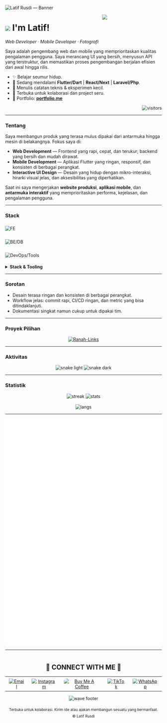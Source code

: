 <!-- Banner -->
![Latif Rusdi — Banner](https://dqyenorycxhffqjvcoqf.supabase.co/storage/v1/object/public/Gambar/PNG/Portfolio%20Latif/github-banner.png)

<!-- Side image / avatar (opsional) -->
<div>
  <img align="right" width="38%" src="https://dqyenorycxhffqjvcoqf.supabase.co/storage/v1/object/public/Gambar/PNG/Portfolio%20Latif/burung-hantu.png">
</div>

<!-- Header name -->
# <img src="https://dqyenorycxhffqjvcoqf.supabase.co/storage/v1/object/public/Gambar/GIF/emoji-keren.gif" width="30"/> I'm Latif!
*Web Developer · Mobile Developer · Fotografi*

<!-- Intro -->
<p align="left">
Saya adalah pengembang web dan mobile yang memprioritaskan kualitas pengalaman pengguna. Saya merancang UI yang bersih, menyusun API yang terstruktur, dan memastikan proses pengembangan berjalan efisien dari awal hingga rilis.
</p>

- ✨ Belajar seumur hidup.
- 🌱 Sedang mendalami **Flutter/Dart** | **React/Next** | **Laravel/Php**.
- 📝 Menulis catatan teknis & eksperimen kecil.
- 🤝 Terbuka untuk kolaborasi dan project seru.
- 💼 Portfolio: **[portfolio.me](https://larusdi.my.id)**

<p align="right">
  <img src="https://visitor-badge.laobi.icu/badge?page_id=Larusdi.Larusdi" alt="visitors"/>
</p>

---

### Tentang
Saya membangun produk yang terasa mulus dipakai dari antarmuka hingga mesin di belakangnya. Fokus saya di:

- **Web Development** — Frontend yang rapi, cepat, dan terukur; backend yang bersih dan mudah dirawat.
- **Mobile Development** — Aplikasi Flutter yang ringan, responsif, dan konsisten di berbagai perangkat.
- **Interactive UI Design** — Desain yang hidup dengan mikro-interaksi, hirarki visual jelas, dan aksesibilitas yang diperhatikan.

Saat ini saya mengerjakan **website produksi**, **aplikasi mobile**, dan **antarmuka interaktif** yang memprioritaskan performa, kejelasan, dan pengalaman pengguna.

---

### Stack
<div style="font-weight:700; letter-spacing:.3px; margin-bottom:12px">
</div>

<img
  src="https://skillicons.dev/icons?i=html,css,js,ts,react,nextjs,vite,tailwind,bootstrap&perline=9"
  alt="FE" style="max-width:100%; margin:6px 0" />

<img
  src="https://skillicons.dev/icons?i=php,laravel,nodejs,express,mysql,postgres,mongodb,redis&perline=8"
  alt="BE/DB" style="max-width:100%; margin:6px 0" />

<img
  src="https://skillicons.dev/icons?i=docker,nginx,linux,bash,git,github,postman,vscode,vercel,netlify,cloudflare&perline=11"
  alt="DevOps/Tools" style="max-width:100%; margin:6px 0" />

<div style="color:#9da5b4; font-size:12.5px; margin-top:10px">
</div>

<details>
  <summary><b>Stack & Tooling</b></summary>
  <br>

  <b>Frontend</b> — React / Next.js, TypeScript, Vite, Tailwind / Bootstrap  
  <sub>Fokus: performa, aksesibilitas, motion yang halus.</sub>  
  <br>
  <code>HTML</code> <code>CSS</code> <code>JavaScript</code> <code>TypeScript</code> <code>React</code> <code>Next.js</code> <code>Vite</code> <code>Tailwind</code> <code>Bootstrap</code>

  <br><br>
  <b>Backend</b> — PHP / Laravel, Node.js / Express  
  <sub>API rapi, arsitektur bersih, autentikasi & otorisasi jelas.</sub>  
  <br>
  <code>PHP</code> <code>Laravel</code> <code>Node.js</code> <code>Express</code> <code>REST</code>

  <br><br>
  <b>Mobile</b> — Flutter / Dart  
  <sub>Antarmuka konsisten lintas perangkat, animasi ringan.</sub>  
  <br>
  <code>Flutter</code> <code>Dart</code>

  <br><br>
  <b>Database & Cache</b> — MySQL, PostgreSQL, MongoDB, Redis  
  <sub>Desain skema, indeks, dan query yang efisien.</sub>  
  <br>
  <code>MySQL</code> <code>Postgres</code> <code>MongoDB</code> <code>Redis</code>

  <br><br>
  <b>DevOps</b> — Docker, Nginx, Linux, Bash  
  <sub>Build yang stabil, deploy yang mulus, observability dasar.</sub>  
  <br>
  <code>Docker</code> <code>Nginx</code> <code>Linux</code> <code>Bash</code>

  <br><br>
  <b>Quality & DX</b> — Testing, Linting, CI/CD  
  <sub>Codebase terjaga, pipeline jelas, hasil bisa diprediksi.</sub>  
  <br>
  <code>Vitest/Jest</code> <code>ESLint</code> <code>Prettier</code> <code>GitHub Actions</code>

  <br><br>
  <b>Delivery</b> — Vercel, Netlify, Cloudflare  
  <sub>Distribusi cepat, edge caching, domain & SSL rapi.</sub>  
  <br>
  <code>Vercel</code> <code>Netlify</code> <code>Cloudflare</code>
</details>

---

### Sorotan
- Desain terasa ringan dan konsisten di berbagai perangkat.
- Workflow jelas: commit rapi, CI/CD ringan, dan metric yang bisa ditindaklanjuti.
- Dokumentasi singkat namun cukup untuk dipakai tim.

---

### Proyek Pilihan
<p align="center">
  <a href="https://links.larusdi.my.id">
    <img src="https://github-readme-stats.vercel.app/api/pin/?username=Larusdi&repo=Ranah-Links&theme=react&hide_border=true" alt="Ranah-Links" />
  </a>
</p>

---

### Aktivitas
<p align="center">
  <img src="https://raw.githubusercontent.com/Larusdi/Larusdi/output/snake.svg?t=1#gh-light-mode-only" alt="snake light"/>
  <img src="https://raw.githubusercontent.com/Larusdi/Larusdi/output/snake-dark.svg?t=1#gh-dark-mode-only" alt="snake dark"/>
</p>

---

### Statistik
<p align="center">
  <img width="410" src="https://streak-stats.demolab.com?user=Larusdi&theme=react&hide_border=true" alt="streak"/>
  <img width="410" src="https://github-readme-stats.vercel.app/api?username=Larusdi&show_icons=true&theme=react&rank_icon=github&hide_border=true" alt="stats"/>
  <br/><br/>
  <img width="360" src="https://github-readme-stats.vercel.app/api/top-langs/?username=Larusdi&hide=html&langs_count=8&layout=compact&theme=react&hide_border=true" alt="langs"/>
</p>

---

<p align="center">
  <img src="./metrics.svg?t=1" width="740" alt="GitHub Metrics">
</p>

---

<!-- Contact Section -->
<div style="clear:both;"></div>
<h2 align="center">🤝 CONNECT WITH ME 🤝</h2>

<table align="center" style="border-collapse:collapse;">
  <tr>
    <td align="center" style="padding:6px 12px;">
      <a href="mailto:latifrusdi15@gmail.com" title="Email" target="_blank" rel="noreferrer">
        <img src="https://dqyenorycxhffqjvcoqf.supabase.co/storage/v1/object/public/Gambar/ICON/Portfolio%20Latif/gmail.png" width="40" alt="Email">
      </a>
    </td>
    <td align="center" style="padding:6px 12px;">
      <a href="https://www.instagram.com/29_larusdi" title="Instagram" target="_blank" rel="noreferrer">
        <img src="https://dqyenorycxhffqjvcoqf.supabase.co/storage/v1/object/public/Gambar/ICON/Portfolio%20Latif/instagram.png" width="40" alt="Instagram">
      </a>
    </td>
    <td align="center" style="padding:6px 12px;">
      <a href="https://www.buymeacoffee.com/Kiran1689" title="Buy me a coffee" target="_blank" rel="noreferrer">
        <img src="https://cdn.buymeacoffee.com/buttons/v2/default-yellow.png" alt="Buy Me A Coffee" style="height:42px;width:190px;border-radius:8px;">
      </a>
    </td>
    <td align="center" style="padding:6px 12px;">
      <a href="https://www.tiktok.com/@29_latif" title="TikTok" target="_blank" rel="noreferrer">
        <img src="https://dqyenorycxhffqjvcoqf.supabase.co/storage/v1/object/public/Gambar/ICON/Portfolio%20Latif/tik-tok.png" width="40" alt="TikTok">
      </a>
    </td>
    <td align="center" style="padding:6px 12px;">
      <a href="https://www.facebook.com/Briefz.id" title="Facebook" target="_blank" rel="noreferrer">
        <img src="https://dqyenorycxhffqjvcoqf.supabase.co/storage/v1/object/public/Gambar/ICON/Portfolio%20Latif/facebook.png" width="40" alt="WhatsApp">
      </a>
    </td>
  </tr>
</table>

<!-- Footer wave -->
<p align="center" style="margin-top:8px;">
  <img src="https://capsule-render.vercel.app/api?type=waving&color=gradient&height=65&section=footer" alt="wave footer"/>
</p>

<p align="center">
  <sub>Terbuka untuk kolaborasi. Kirim ide atau ajakan membangun sesuatu yang bermanfaat.</sub><br>
  <sub>© Latif Rusdi</sub>
</p>
